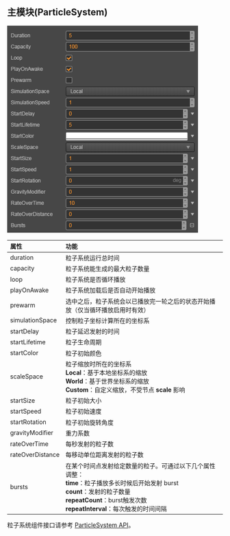 ## 主模块(ParticleSystem)

![](particle-system/main.png)

| 属性 | 功能 |
| :--              | :-- |
| duration         | 粒子系统运行总时间 |
| capacity         | 粒子系统能生成的最大粒子数量 |
| loop             | 粒子系统是否循环播放 |
| playOnAwake      | 粒子系统加载后是否自动开始播放 |
| prewarm          | 选中之后，粒子系统会以已播放完一轮之后的状态开始播放（仅当循环播放启用时有效） |
| simulationSpace  | 控制粒子坐标计算所在的坐标系 |
| startDelay       | 粒子延迟发射的时间 |
| startLifetime    | 粒子生命周期 |
| startColor       | 粒子初始颜色 |
| scaleSpace       | 粒子缩放时所在的坐标系<br>**Local**：基于本地坐标系的缩放<br>**World**：基于世界坐标系的缩放<br>**Custom**：自定义缩放，不受节点 **scale** 影响 |
| startSize        | 粒子初始大小 |
| startSpeed       | 粒子初始速度 |
| startRotation    | 粒子初始旋转角度 |
| gravityModifier  | 重力系数 |
| rateOverTime     | 每秒发射的粒子数 |
| rateOverDistance | 每移动单位距离发射的粒子数 |
| bursts           | 在某个时间点发射给定数量的粒子。可通过以下几个属性调整：<br>**time**：粒子播放多长时候后开始发射 burst<br>**count**：发射的粒子数量<br>**repeatCount**：burst触发次数<br>**repeatInterval**：每次触发的时间间隔 |

粒子系统组件接口请参考 [ParticleSystem API](../../../api/zh/classes/particle.particlesystem.html)。
